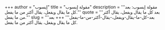 +++
author = "إيسوب"
title = "مقولة إيسوب"
description = '''مقولة إيسوب: بعد كل ما يقال ويفعل، يقال أكثر من ما يفعل.'''
quote = '''بعد كل ما يقال ويفعل، يقال أكثر من ما يفعل.'''
slug = '''بعد-كل-ما-يقال-ويفعل،-يقال-أكثر-من-ما-يفعل'''
+++
بعد كل ما يقال ويفعل، يقال أكثر من ما يفعل.
